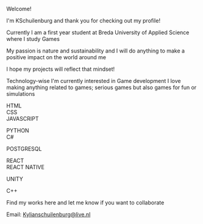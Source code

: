 Welcome!

I'm KSchuilenburg and thank you for checking out my profile!

Currently I am a first year student at Breda University of Applied Science where I study Games

My passion is nature and sustainability and I will do anything to make a positive impact on the world around me

I hope my projects will reflect that mindset!

Technology-wise I'm currently interested in Game development
I love making anything related to games; serious games but also games for fun or simulations

HTML                
CSS               
JAVASCRIPT  

PYTHON              
C#

POSTGRESQL

REACT                          
REACT NATIVE

UNITY

C++

Find my works here and let me know if you want to collaborate 

Email: Kylianschuilenburg@live.nl
